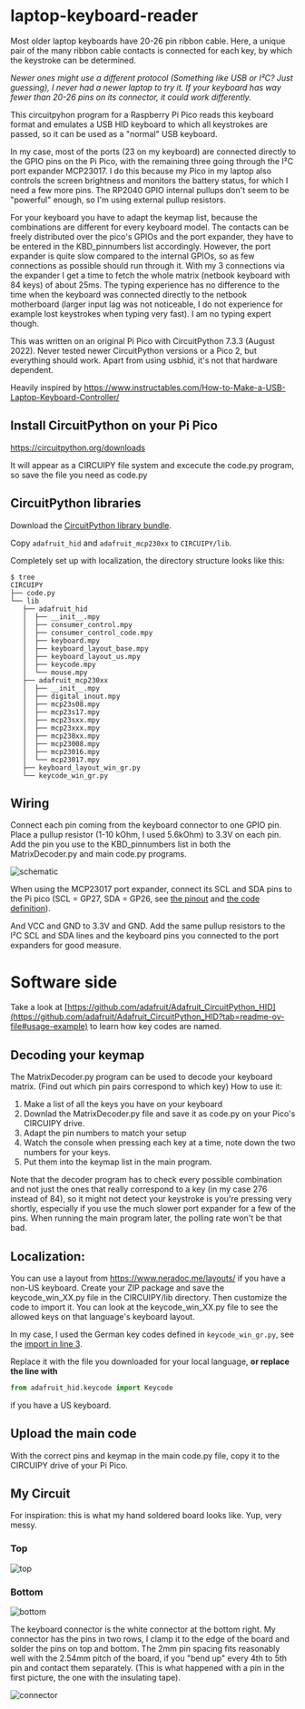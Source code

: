 # laptop-keyboard-reader
Most older laptop keyboards have 20-26 pin ribbon cable. Here, a unique pair of the many ribbon cable contacts is connected for each key, by which the keystroke can be determined.

*Newer ones might use a different protocol (Something like USB or I²C? Just guessing), I never had a newer laptop to try it. If your keyboard has way fewer than 20-26 pins on its connector, it could work differently.*

This circuitpyhon program for a Raspberry Pi Pico reads this keyboard format and emulates a USB HID keyboard to which all keystrokes are passed, so it can be used as a "normal" USB keyboard.

In my case, most of the ports (23 on my keyboard) are connected directly to the GPIO pins on the Pi Pico, with the remaining three going through the I²C port expander MCP23017. I do this because my Pico in my laptop also controls the screen brightness and monitors the battery status, for which I need a few more pins. The RP2040 GPIO internal pullups don't seem to be "powerful" enough, so I'm using external pullup resistors.

For your keyboard you have to adapt the keymap list, because the combinations are different for every keyboard model.
The contacts can be freely distributed over the pico's GPIOs and the port expander, they have to be entered in the KBD_pinnumbers list accordingly. However, the port expander is quite slow compared to the internal GPIOs, so as few connections as possible should run through it.
With my 3 connections via the expander I get a time to fetch the whole matrix (netbook keyboard with 84 keys) of about 25ms.
The typing experience has no difference to the time when the keyboard was connected directly to the netbook motherboard (larger input lag was not noticeable, I do not experience for example lost keystrokes when typing very fast). I am no typing expert though.

This was written on an original Pi Pico with CircuitPython 7.3.3 (August 2022).
Never tested newer CircuitPython versions or a Pico 2, but everything should work. Apart from using usbhid, it's not that hardware dependent.

Heavily inspired by https://www.instructables.com/How-to-Make-a-USB-Laptop-Keyboard-Controller/

## Install CircuitPython on your Pi Pico
https://circuitpython.org/downloads

It will appear as a CIRCUIPY file system and excecute the code.py program, so save the file you need as code.py

## CircuitPython libraries
Download the [CircuitPython library bundle](https://circuitpython.org/libraries).

Copy `adafruit_hid` and `adafruit_mcp230xx` to `CIRCUIPY/lib`.

Completely set up with localization, the directory structure looks like this:
```
$ tree
CIRCUIPY
├── code.py
└── lib
   ├── adafruit_hid
   │  ├── __init__.mpy
   │  ├── consumer_control.mpy
   │  ├── consumer_control_code.mpy
   │  ├── keyboard.mpy
   │  ├── keyboard_layout_base.mpy
   │  ├── keyboard_layout_us.mpy
   │  ├── keycode.mpy
   │  └── mouse.mpy
   ├── adafruit_mcp230xx
   │  ├── __init__.mpy
   │  ├── digital_inout.mpy
   │  ├── mcp23s08.mpy
   │  ├── mcp23s17.mpy
   │  ├── mcp23sxx.mpy
   │  ├── mcp23xxx.mpy
   │  ├── mcp230xx.mpy
   │  ├── mcp23008.mpy
   │  ├── mcp23016.mpy
   │  └── mcp23017.mpy
   ├── keyboard_layout_win_gr.py
   └── keycode_win_gr.py

```


## Wiring
Connect each pin coming from the keyboard connector to one GPIO pin. Place a pullup resistor (1-10 kOhm, I used 5.6kOhm) to 3.3V on each pin. Add the pin you use to the KBD_pinnumbers list in both the MatrixDecoder.py and main code.py programs.

![schematic](https://github.com/user-attachments/assets/e783ee64-9570-4d72-865b-05d721393fb0)


When using the MCP23017 port expander, connect its SCL and SDA pins to the Pi pico (SCL = GP27, SDA = GP26, see [the pinout](https://pico.pinout.xyz) and [the code definition](https://github.com/s12wu/laptop-keyboard-reader/blob/master/code.py#L130)).

And VCC and GND to 3.3V and GND.
Add the same pullup resistors to the I²C SCL and SDA lines and the keyboard pins you connected to the port expanders for good measure.

# Software side
Take a look at [https://github.com/adafruit/Adafruit_CircuitPython_HID](https://github.com/adafruit/Adafruit_CircuitPython_HID?tab=readme-ov-file#usage-example) to learn how key codes are named.

## Decoding your keymap
The MatrixDecoder.py program can be used to decode your keyboard matrix. (Find out which pin pairs correspond to which key)
How to use it:
1. Make a list of all the keys you have on your keyboard
2. Downlad the MatrixDecoder.py file and save it as code.py on your Pico's CIRCUIPY drive.
3. Adapt the pin numbers to match your setup
3. Watch the console when pressing each key at a time, note down the two numbers for your keys.
4. Put them into the keymap list in the main program.

Note that the decoder program has to check every possible combination and not just the ones that really correspond to a key (in my case 276 instead of 84), so it might not detect your keystroke is you're pressing very shortly, especially if you use the much slower port expander for a few of the pins. When running the main program later, the polling rate won't be that bad.

## Localization:
You can use a layout from https://www.neradoc.me/layouts/ if you have a non-US keyboard.
Create your ZIP package and save the keycode_win_XX.py file in the CIRCUIPY/lib directory.
Then customize the code to import it.
You can look at the keycode_win_XX.py file to see the allowed keys on that language's keyboard layout.

In my case, I used the German key codes defined in `keycode_win_gr.py`, see the [import in line 3](https://github.com/s12wu/laptop-keyboard-reader/blob/master/code.py#L3).

Replace it with the file you downloaded for your local language, **or replace the line with**

```python
from adafruit_hid.keycode import Keycode
```

if you have a US keyboard.


## Upload the main code
With the correct pins and keymap in the main code.py file, copy it to the CIRCUIPY drive of your Pi Pico.

## My Circuit
For inspiration: this is what my hand soldered board looks like. Yup, very messy.

### Top
![top](https://user-images.githubusercontent.com/90598549/216995547-305a1cce-a606-4a5e-9c67-6b7cd3c05d6c.jpg)

### Bottom
![bottom](https://user-images.githubusercontent.com/90598549/216996026-272e6ab6-c1ef-44fe-a955-342bef531a44.jpg)

The keyboard connector is the white connector at the bottom right. My connector has the pins in two rows, I clamp it to the edge of the board and solder the pins on top and bottom. The 2mm pin spacing fits reasonably well with the 2.54mm pitch of the board, if you "bend up" every 4th to 5th pin and contact them separately. (This is what happened with a pin in the first picture, the one with the insulating tape).

![connector](https://user-images.githubusercontent.com/90598549/216996898-55ff9d19-0d26-4c04-8d20-fce19af1ebd3.jpg)

